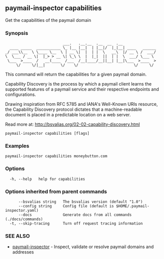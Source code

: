 ## paymail-inspector capabilities

Get the capabilities of the paymail domain

### Synopsis

```
                          ___.   .__.__  .__  __  .__               
  ____ _____  ___________ \_ |__ |__|  | |__|/  |_|__| ____   ______
_/ ___\\__  \ \____ \__  \ | __ \|  |  | |  \   __\  |/ __ \ /  ___/
\  \___ / __ \|  |_> > __ \| \_\ \  |  |_|  ||  | |  \  ___/ \___ \ 
 \___  >____  /   __(____  /___  /__|____/__||__| |__|\___  >____  >
     \/     \/|__|       \/    \/                         \/     \/
```

This command will return the capabilities for a given paymail domain.

Capability Discovery is the process by which a paymail client learns the supported 
features of a paymail service and their respective endpoints and configurations.

Drawing inspiration from RFC 5785 and IANA's Well-Known URIs resource, the Capability Discovery protocol 
dictates that a machine-readable document is placed in a predictable location on a web server.

Read more at: http://bsvalias.org/02-02-capability-discovery.html

```
paymail-inspector capabilities [flags]
```

### Examples

```
paymail-inspector capabilities moneybutton.com
```

### Options

```
  -h, --help   help for capabilities
```

### Options inherited from parent commands

```
      --bsvalias string   The bsvalias version (default "1.0")
      --config string     Config file (default is $HOME/.paymail-inspector.yaml)
      --docs              Generate docs from all commands (./docs/commands)
  -t, --skip-tracing      Turn off request tracing information
```

### SEE ALSO

* [paymail-inspector](paymail-inspector.md)	 - Inspect, validate or resolve paymail domains and addresses

